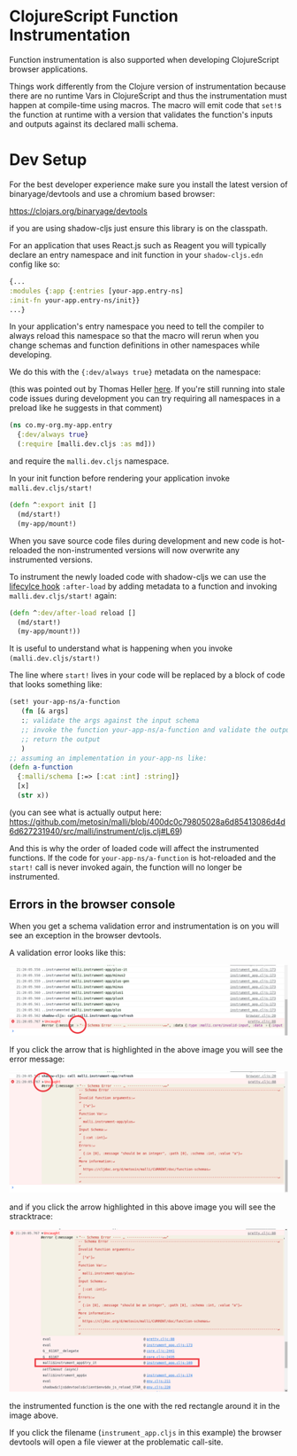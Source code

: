 # ClojureScript Function Instrumentation

Function instrumentation is also supported when developing ClojureScript browser applications.

Things work differently from the Clojure version of instrumentation because there are no runtime Vars in ClojureScript and thus the 
instrumentation must happen at compile-time using macros.
The macro will emit code that `set!`s the function at runtime with a version that validates the function's inputs and outputs
against its declared malli schema.

# Dev Setup

For the best developer experience make sure you install the latest version of binaryage/devtools and use a chromium based browser:

https://clojars.org/binaryage/devtools

if you are using shadow-cljs just ensure this library is on the classpath.

For an application that uses React.js such as Reagent you will typically declare an entry namespace and init function in your `shadow-cljs.edn` config like so:

```clj
{...
:modules {:app {:entries [your-app.entry-ns]
:init-fn your-app.entry-ns/init}}
...}
```

In your application's entry namespace you need to tell the compiler to always reload this namespace so that the macro will rerun when
you change schemas and function definitions in other namespaces while developing.

We do this with the `{:dev/always true}` metadata on the namespace:

(this was pointed out by Thomas Heller [here](https://clojureverse.org/t/problem-using-malli-clojurescript-instrumentation-and-shadow-cljs/8612/2).
  If you're still running into stale code issues during development you can try requiring all namespaces in a preload like he suggests in that comment)

```clj
(ns co.my-org.my-app.entry
  {:dev/always true}
  (:require [malli.dev.cljs :as md]))
```

and require the `malli.dev.cljs` namespace.

In your init function before rendering your application invoke `malli.dev.cljs/start!`

```clj
(defn ^:export init [] 
  (md/start!)
  (my-app/mount!)
```

When you save source code files during development and new code is hot-reloaded the non-instrumented versions will now 
overwrite any instrumented versions.

To instrument the newly loaded code with shadow-cljs we can use the [lifecylce hook](https://shadow-cljs.github.io/docs/UsersGuide.html#_lifecycle_hooks)
`:after-load` by adding metadata to a function and invoking `malli.dev.cljs/start!` again:

```clj
(defn ^:dev/after-load reload []
  (md/start!)
  (my-app/mount!))
```

It is useful to understand what is happening when you invoke `(malli.dev.cljs/start!)`

The line where `start!` lives in your code will be replaced by a block of code that looks something like:

```clj
(set! your-app-ns/a-function
   (fn [& args] 
   :; validate the args against the input schema
   ;; invoke the function your-app-ns/a-function and validate the output against the output schema
   ;; return the output
   )
;; assuming an implementation in your-app-ns like:
(defn a-function 
  {:malli/schema [:=> [:cat :int] :string]}
  [x] 
  (str x))
```

(you can see what is actually output here: https://github.com/metosin/malli/blob/400dc0c79805028a6d85413086d4d6d627231940/src/malli/instrument/cljs.clj#L69)

And this is why the order of loaded code will affect the instrumented functions. If the code for `your-app-ns/a-function`
is hot-reloaded and the `start!` call is never invoked again, the function will no longer be instrumented.

## Errors in the browser console

When you get a schema validation error and instrumentation is on you will see an exception in the browser devtools.

A validation error looks like this:

<img src="img/cljs-instrument/cljs-instrument-error-collapsed.png"/>

If you click the arrow that is highlighted in the above image you will see the error message:

<img src="img/cljs-instrument/cljs-instrument-error-expanded.png"/>

and if you click the arrow highlighted in this above image you will see the stracktrace:

<img src="img/cljs-instrument/cljs-instrument-stacktrace-expanded.png"/>

the instrumented function is the one with the red rectangle around it in the image above.

If you click the filename (`instrument_app.cljs` in this example) the browser devtools will open a file viewer at the problematic call-site.
